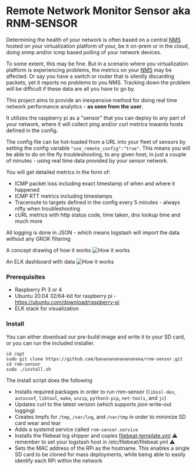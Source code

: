 # Remote Network Monitor Sensor aka RNM-SENSOR
Determining the health of your network is often based on a central [NMS](https://github.com/librenms/librenms/blob/master/README.md) hosted on your virtualization platform of your, be it on-prem or in the cloud, doing snmp and/or icmp based polling of your network devices.

To some extent, this may be fine. But in a scenario where you virtualization platform is experiencing problems, the metrics on your [NMS](https://github.com/librenms/librenms/blob/master/README.md) may be affected. Or say you have a switch or router that is silently discarding packets, yet it reports no problems to you NMS. Tracking down the problem will be difficult if these data are all you have to go by.

This project aims to provide an inexpensive method for doing real time network performance analytics - **as seen from the user**.

It utilizes the raspberry pi as a "sensor" that you can deploy to any part of your network, where it will collect ping and/or curl metrics towards hosts defined in the config.

The config file can be hot-loaded from a URL into your fleet of sensors by setting the config variable `"use_remote_config":"true"`.
This means you will be able to do on the fly troubleshooting, to any given host, in just a couple of minutes - using real time data provided by your sensor network.

You will get detailed metrics in the form of:
* ICMP packet loss including exact timestamp of when and where it happened
* ICMP RTT metrics including timestamps
* Traceroute to targets defined in the config every 5 minutes - always nifty when troubleshooting 
* cURL metrics with http status code, time taken, dns lookup time and much more

All logging is done in JSON - which means logstash will import the data without any GROK filtering

A concept drawing of how it works
![How it works](https://i.imgur.com/xsnVYuV.png)

An ELK dashboard with data
![How it works](https://i.imgur.com/mgof7Hm.png)

### Prerequisites
* Raspberry Pi 3 or 4
* Ubuntu 20.04 32/64-bit for raspberry pi - https://ubuntu.com/download/raspberry-pi
* ELK stack for visualization

### Install
You can either download our pre-build image and write it to your SD card, or you can run the included installer.

```
cd /opt
sudo git clone https://github.com/banananananananana/rnm-sensor.git
cd rnm-sensor
sudo ./install.sh
```

The install script does the following
* Installs required packages in order to run rnm-sensor (`libssl-dev`, `autoconf`, `libtool`, `make`, `unzip`, `python3-pip`, `net-tools`, and `jc`)
* Updates curl to the latest version (which supports json write-out logging)
* Creates tmpfs for `/tmp`, `/var/log`, and `/var/tmp` in order to minimize SD card wear and tear
* Adds a systemd service called `rnm-sensor.service`
* Installs the filebeat log shipper and copies [filebeat-template.yml](https://github.com/banananananananana/rnm-sensor/blob/master/filebeat/filebeat-template.yml)
:warning: remember to set your logstash host in /etc/filebeat/filebeat.yml :warning:
* Sets the MAC address of the RPi as the hostname. This enables a single SD card to be cloned for mass deployments, while being able to easily identify each RPi within the network
